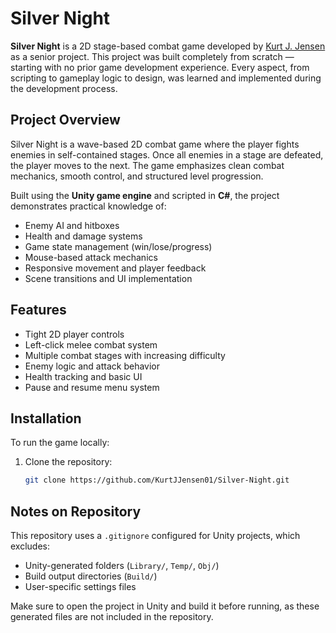 # Silver Night

**Silver Night** is a 2D stage-based combat game developed by [Kurt J. Jensen](https://github.com/KurtJJensen01) as a senior project. This project was built completely from scratch — starting with no prior game development experience. Every aspect, from scripting to gameplay logic to design, was learned and implemented during the development process.

## Project Overview

Silver Night is a wave-based 2D combat game where the player fights enemies in self-contained stages. Once all enemies in a stage are defeated, the player moves to the next. The game emphasizes clean combat mechanics, smooth control, and structured level progression.

Built using the **Unity game engine** and scripted in **C#**, the project demonstrates practical knowledge of:
- Enemy AI and hitboxes
- Health and damage systems
- Game state management (win/lose/progress)
- Mouse-based attack mechanics
- Responsive movement and player feedback
- Scene transitions and UI implementation

## Features

- Tight 2D player controls
- Left-click melee combat system
- Multiple combat stages with increasing difficulty
- Enemy logic and attack behavior
- Health tracking and basic UI
- Pause and resume menu system

## Installation

To run the game locally:

1. Clone the repository:
   ```bash
   git clone https://github.com/KurtJJensen01/Silver-Night.git

## Notes on Repository

This repository uses a `.gitignore` configured for Unity projects, which excludes:
- Unity-generated folders (`Library/`, `Temp/`, `Obj/`)
- Build output directories (`Build/`)
- User-specific settings files

Make sure to open the project in Unity and build it before running, as these generated files are not included in the repository.
